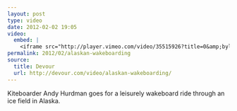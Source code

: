 ```yaml
---
layout: post
type: video
date: 2012-02-02 19:05
video: 
  embed: |
    <iframe src="http://player.vimeo.com/video/35515926?title=0&amp;byline=0&amp;portrait=0" width="400" height="225" frameborder="0" webkitAllowFullScreen mozallowfullscreen allowFullScreen></iframe>
permalink: 2012/02/alaskan-wakeboarding
source: 
  title: Devour
  url: http://devour.com/video/alaskan-wakeboarding/
---
```


Kiteboarder Andy Hurdman goes for a leisurely wakeboard ride through an ice field in Alaska.
